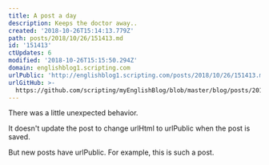 ```yaml
---
title: A post a day
description: Keeps the doctor away..
created: '2018-10-26T15:14:13.779Z'
path: posts/2018/10/26/151413.md
id: '151413'
ctUpdates: 6
modified: '2018-10-26T15:15:50.294Z'
domain: englishblog1.scripting.com
urlPublic: 'http://englishblog1.scripting.com/posts/2018/10/26/151413.md'
urlGitHub: >-
  https://github.com/scripting/myEnglishBlog/blob/master/blog/posts/2018/10/26/151413.md
---
```

There was a little unexpected behavior.

It doesn't update the post to change urlHtml to urlPublic when the post is saved.

But new posts have urlPublic. For example, this is such a post.